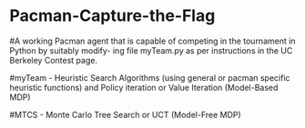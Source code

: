 # Pacman-Capture-the-Flag

#A working Pacman agent that is capable of competing in the tournament in Python by suitably modify-
ing file myTeam.py as per instructions in the UC Berkeley Contest page. 

#myTeam - Heuristic Search Algorithms (using general or pacman specific heuristic functions) and Policy iteration or Value Iteration (Model-Based MDP)

#MTCS - Monte Carlo Tree Search or UCT (Model-Free MDP)
